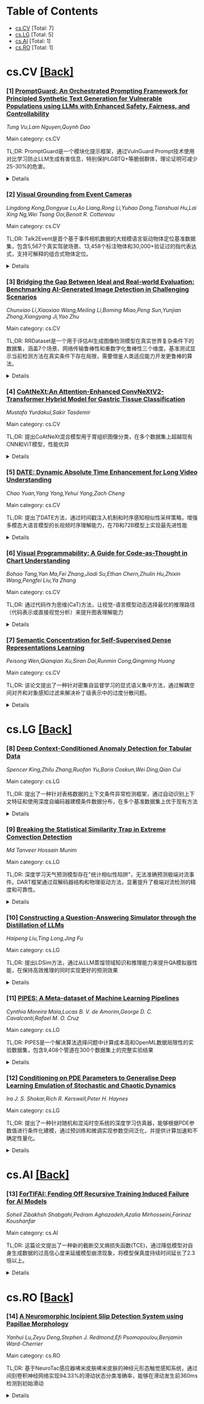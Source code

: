 <div id=toc></div>

# Table of Contents

- [cs.CV](#cs.CV) [Total: 7]
- [cs.LG](#cs.LG) [Total: 5]
- [cs.AI](#cs.AI) [Total: 1]
- [cs.RO](#cs.RO) [Total: 1]


<div id='cs.CV'></div>

# cs.CV [[Back]](#toc)

### [1] [PromptGuard: An Orchestrated Prompting Framework for Principled Synthetic Text Generation for Vulnerable Populations using LLMs with Enhanced Safety, Fairness, and Controllability](https://arxiv.org/abs/2509.08910)
*Tung Vu,Lam Nguyen,Quynh Dao*

Main category: cs.CV

TL;DR: PromptGuard是一个模块化提示框架，通过VulnGuard Prompt技术使用对比学习防止LLM生成有害信息，特别保护LGBTQ+等脆弱群体，理论证明可减少25-30%的危害。


<details>
  <summary>Details</summary>
Motivation: 现有安全方法依赖事后过滤或通用对齐技术，无法在生成源头主动防止有害输出，特别是对脆弱群体造成风险。

Method: 提出PromptGuard框架，包含VulnGuard Prompt混合技术，整合GitHub数据驱动的对比学习、少样本示例、伦理思维链推理和自适应角色提示，采用多目标优化理论。

Result: 通过熵界和帕累托最优性理论证明可实现25-30%的危害减少，建立了使用GitHub数据集的理论验证框架。

Conclusion: PromptGuard提供了一个系统化的实时危害预防专家系统，为系统性实证研究奠定了数学基础。

Abstract: The proliferation of Large Language Models (LLMs) in real-world applications
poses unprecedented risks of generating harmful, biased, or misleading
information to vulnerable populations including LGBTQ+ individuals, single
parents, and marginalized communities. While existing safety approaches rely on
post-hoc filtering or generic alignment techniques, they fail to proactively
prevent harmful outputs at the generation source. This paper introduces
PromptGuard, a novel modular prompting framework with our breakthrough
contribution: VulnGuard Prompt, a hybrid technique that prevents harmful
information generation using real-world data-driven contrastive learning.
VulnGuard integrates few-shot examples from curated GitHub repositories,
ethical chain-of-thought reasoning, and adaptive role-prompting to create
population-specific protective barriers. Our framework employs theoretical
multi-objective optimization with formal proofs demonstrating 25-30% analytical
harm reduction through entropy bounds and Pareto optimality. PromptGuard
orchestrates six core modules: Input Classification, VulnGuard Prompting,
Ethical Principles Integration, External Tool Interaction, Output Validation,
and User-System Interaction, creating an intelligent expert system for
real-time harm prevention. We provide comprehensive mathematical formalization
including convergence proofs, vulnerability analysis using information theory,
and theoretical validation framework using GitHub-sourced datasets,
establishing mathematical foundations for systematic empirical research.

</details>


### [2] [Visual Grounding from Event Cameras](https://arxiv.org/abs/2509.09584)
*Lingdong Kong,Dongyue Lu,Ao Liang,Rong Li,Yuhao Dong,Tianshuai Hu,Lai Xing Ng,Wei Tsang Ooi,Benoit R. Cottereau*

Main category: cs.CV

TL;DR: Talk2Event是首个基于事件相机数据的大规模语言驱动物体定位基准数据集，包含5,567个真实驾驶场景、13,458个标注物体和30,000+验证过的指代表达式，支持可解释的组合式物体定位。


<details>
  <summary>Details</summary>
Motivation: 事件相机具有微秒级精度和抗运动模糊的优势，但在自然语言理解方面的多模态感知研究较少，存在研究空白。

Method: 构建基于真实驾驶场景的大规模数据集，每个指代表达式包含外观、状态、与观察者关系、与周围物体关系四个结构化属性，显式捕捉时空和关系线索。

Result: 创建了包含5,567个场景、13,458个标注物体和30,000+验证表达式的基准数据集，支持超越简单物体识别的上下文推理。

Conclusion: Talk2Event为推进多模态和时间感知感知提供了基础，在机器人、人机交互等领域具有应用前景。

Abstract: Event cameras capture changes in brightness with microsecond precision and
remain reliable under motion blur and challenging illumination, offering clear
advantages for modeling highly dynamic scenes. Yet, their integration with
natural language understanding has received little attention, leaving a gap in
multimodal perception. To address this, we introduce Talk2Event, the first
large-scale benchmark for language-driven object grounding using event data.
Built on real-world driving scenarios, Talk2Event comprises 5,567 scenes,
13,458 annotated objects, and more than 30,000 carefully validated referring
expressions. Each expression is enriched with four structured attributes --
appearance, status, relation to the viewer, and relation to surrounding objects
-- that explicitly capture spatial, temporal, and relational cues. This
attribute-centric design supports interpretable and compositional grounding,
enabling analysis that moves beyond simple object recognition to contextual
reasoning in dynamic environments. We envision Talk2Event as a foundation for
advancing multimodal and temporally-aware perception, with applications
spanning robotics, human-AI interaction, and so on.

</details>


### [3] [Bridging the Gap Between Ideal and Real-world Evaluation: Benchmarking AI-Generated Image Detection in Challenging Scenarios](https://arxiv.org/abs/2509.09172)
*Chunxiao Li,Xiaoxiao Wang,Meiling Li,Boming Miao,Peng Sun,Yunjian Zhang,Xiangyang Ji,Yao Zhu*

Main category: cs.CV

TL;DR: RRDataset是一个用于评估AI生成图像检测模型在真实世界复杂条件下的数据集，涵盖7个场景、网络传输鲁棒性和重数字化鲁棒性三个维度。基准测试显示当前检测方法在真实条件下存在局限，需要借鉴人类适应能力开发更鲁棒的算法。


<details>
  <summary>Details</summary>
Motivation: 随着生成模型的快速发展，高度逼真的图像合成对数字安全和媒体可信度提出了新挑战。现有AI生成图像检测方法在复杂真实世界条件下的性能评估存在研究空白。

Method: 提出Real-World Robustness Dataset (RRDataset)，从三个维度进行评估：1)场景泛化-7个主要场景的高质量图像；2)网络传输鲁棒性-社交媒体多次分享后的图像；3)重数字化鲁棒性-4种不同重数字化方法处理的图像。对17个检测器和10个视觉语言模型进行基准测试，并进行192人参与的大规模人类研究。

Result: 基准测试结果揭示了当前AI检测方法在真实世界条件下的局限性，强调了借鉴人类适应能力开发更鲁棒检测算法的重要性。

Conclusion: 需要开发能够更好应对真实世界复杂条件的AI生成图像检测算法，人类在少样本学习方面的能力为算法改进提供了重要参考。

Abstract: With the rapid advancement of generative models, highly realistic image
synthesis has posed new challenges to digital security and media credibility.
Although AI-generated image detection methods have partially addressed these
concerns, a substantial research gap remains in evaluating their performance
under complex real-world conditions. This paper introduces the Real-World
Robustness Dataset (RRDataset) for comprehensive evaluation of detection models
across three dimensions: 1) Scenario Generalization: RRDataset encompasses
high-quality images from seven major scenarios (War and Conflict, Disasters and
Accidents, Political and Social Events, Medical and Public Health, Culture and
Religion, Labor and Production, and everyday life), addressing existing dataset
gaps from a content perspective. 2) Internet Transmission Robustness: examining
detector performance on images that have undergone multiple rounds of sharing
across various social media platforms. 3) Re-digitization Robustness: assessing
model effectiveness on images altered through four distinct re-digitization
methods. We benchmarked 17 detectors and 10 vision-language models (VLMs) on
RRDataset and conducted a large-scale human study involving 192 participants to
investigate human few-shot learning capabilities in detecting AI-generated
images. The benchmarking results reveal the limitations of current AI detection
methods under real-world conditions and underscore the importance of drawing on
human adaptability to develop more robust detection algorithms.

</details>


### [4] [CoAtNeXt:An Attention-Enhanced ConvNeXtV2-Transformer Hybrid Model for Gastric Tissue Classification](https://arxiv.org/abs/2509.09242)
*Mustafa Yurdakul,Sakir Tasdemir*

Main category: cs.CV

TL;DR: 提出CoAtNeXt混合模型用于胃组织图像分类，在多个数据集上超越现有CNN和ViT模型，性能优异


<details>
  <summary>Details</summary>
Motivation: 胃病早期诊断至关重要，但传统组织病理学检查完全手动操作，工作量大且存在诊断差异，需要自动化、可靠的胃组织分析方法

Method: 基于CoAtNet架构，用增强的ConvNeXtV2块替换MBConv层，集成CBAM注意力机制改善局部特征提取，平衡计算效率和分类性能

Result: 在HMU-GC-HE-30K八分类数据集上达到96.47%准确率，在GasHisSDB二分类数据集上达到98.29%准确率，超越所有测试的CNN和ViT模型

Conclusion: CoAtNeXt是胃组织病理学图像分类的鲁棒架构，具有协助病理学家提高诊断准确性和减少工作负荷的潜力

Abstract: Background and objective Early diagnosis of gastric diseases is crucial to
prevent fatal outcomes. Although histopathologic examination remains the
diagnostic gold standard, it is performed entirely manually, making evaluations
labor-intensive and prone to variability among pathologists. Critical findings
may be missed, and lack of standard procedures reduces consistency. These
limitations highlight the need for automated, reliable, and efficient methods
for gastric tissue analysis. Methods In this study, a novel hybrid model named
CoAtNeXt was proposed for the classification of gastric tissue images. The
model is built upon the CoAtNet architecture by replacing its MBConv layers
with enhanced ConvNeXtV2 blocks. Additionally, the Convolutional Block
Attention Module (CBAM) is integrated to improve local feature extraction
through channel and spatial attention mechanisms. The architecture was scaled
to achieve a balance between computational efficiency and classification
performance. CoAtNeXt was evaluated on two publicly available datasets,
HMU-GC-HE-30K for eight-class classification and GasHisSDB for binary
classification, and was compared against 10 Convolutional Neural Networks
(CNNs) and ten Vision Transformer (ViT) models. Results CoAtNeXt achieved
96.47% accuracy, 96.60% precision, 96.47% recall, 96.45% F1 score, and 99.89%
AUC on HMU-GC-HE-30K. On GasHisSDB, it reached 98.29% accuracy, 98.07%
precision, 98.41% recall, 98.23% F1 score, and 99.90% AUC. It outperformed all
CNN and ViT models tested and surpassed previous studies in the literature.
Conclusion Experimental results show that CoAtNeXt is a robust architecture for
histopathological classification of gastric tissue images, providing
performance on binary and multiclass. Its highlights its potential to assist
pathologists by enhancing diagnostic accuracy and reducing workload.

</details>


### [5] [DATE: Dynamic Absolute Time Enhancement for Long Video Understanding](https://arxiv.org/abs/2509.09263)
*Chao Yuan,Yang Yang,Yehui Yang,Zach Cheng*

Main category: cs.CV

TL;DR: 提出了DATE方法，通过时间戳注入机制和时序感知相似性采样策略，增强多模态大语言模型的长视频时序理解能力，在7B和72B模型上实现最先进性能


<details>
  <summary>Details</summary>
Motivation: 现有方法采用均匀帧采样和隐式位置编码，难以处理长视频中的长距离依赖关系，导致关键信息丢失和时序理解能力下降

Method: DATE方法包含时间戳注入机制(TIM)和时序感知相似性采样策略(TASS)：1)在视频帧嵌入中插入文本时间戳标记构建连续时序参考系统；2)将视频采样重构为视觉-语言检索任务，采用两阶段算法确保语义相关性和时序覆盖

Result: 在小时级长视频基准测试中取得显著改进，7B模型在某些基准上甚至超越了许多72B模型，实现了最先进的绝对时间理解和关键事件定位性能

Conclusion: DATE方法通过显式的时间建模和语义引导的采样策略，有效解决了长视频理解中的时序推理挑战，为多模态大语言模型的长视频处理提供了有效解决方案

Abstract: Long video understanding remains a fundamental challenge for multimodal large
language models (MLLMs), particularly in tasks requiring precise temporal
reasoning and event localization. Existing approaches typically adopt uniform
frame sampling and rely on implicit position encodings to model temporal order.
However, these methods struggle with long-range dependencies, leading to
critical information loss and degraded temporal comprehension. In this paper,
we propose Dynamic Absolute Time Enhancement (DATE) that enhances temporal
awareness in MLLMs through the Timestamp Injection Mechanism (TIM) and a
semantically guided Temporal-Aware Similarity Sampling (TASS) strategy.
Specifically, we interleave video frame embeddings with textual timestamp
tokens to construct a continuous temporal reference system. We further
reformulate the video sampling problem as a vision-language retrieval task and
introduce a two-stage algorithm to ensure both semantic relevance and temporal
coverage: enriching each query into a descriptive caption to better align with
the vision feature, and sampling key event with a similarity-driven temporally
regularized greedy strategy. Our method achieves remarkable improvements w.r.t.
absolute time understanding and key event localization, resulting in
state-of-the-art performance among 7B and 72B models on hour-long video
benchmarks. Particularly, our 7B model even exceeds many 72B models on some
benchmarks.

</details>


### [6] [Visual Programmability: A Guide for Code-as-Thought in Chart Understanding](https://arxiv.org/abs/2509.09286)
*Bohao Tang,Yan Ma,Fei Zhang,Jiadi Su,Ethan Chern,Zhulin Hu,Zhixin Wang,Pengfei Liu,Ya Zhang*

Main category: cs.CV

TL;DR: 通过代码作为思维(CaT)方法，让视觉-语言模型动态选择最优的推理路径（代码表示或直接视觉分析）来提升图表理解能力


<details>
  <summary>Details</summary>
Motivation: 解决现有图表理解方法的局限性：外部工具依赖性强且容易出错，专业模型只采用单一的文本链式思维策略，中间步骤难以验证

Method: 提出代码作为思维(CaT)方法，将图表视觉信息转换为可验证的符号格式；引入可学习的视觉可编程性概念，让模型动态选择代码路径或直接视觉推理路径；使用双重奖励系统进行强化学习

Result: 在多样化的图表理解测试集上展现出强大且稳健的性能

Conclusion: 视觉-语言模型不仅可以学会如何推理，还可以学会动态选择最优的推理方式，为每个任务选择最合适的解决策略

Abstract: Chart understanding presents a critical test to the reasoning capabilities of
Vision-Language Models (VLMs). Prior approaches face critical limitations: some
rely on external tools, making them brittle and constrained by a predefined
toolkit, while others fine-tune specialist models that often adopt a single
reasoning strategy, such as text-based chain-of-thought (CoT). The intermediate
steps of text-based reasoning are difficult to verify, which complicates the
use of reinforcement-learning signals that reward factual accuracy. To address
this, we propose a Code-as-Thought (CaT) approach to represent the visual
information of a chart in a verifiable, symbolic format. Our key insight is
that this strategy must be adaptive: a fixed, code-only implementation
consistently fails on complex charts where symbolic representation is
unsuitable. This finding leads us to introduce Visual Programmability: a
learnable property that determines if a chart-question pair is better solved
with code or direct visual analysis. We implement this concept in an adaptive
framework where a VLM learns to choose between the CaT pathway and a direct
visual reasoning pathway. The selection policy of the model is trained with
reinforcement learning using a novel dual-reward system. This system combines a
data-accuracy reward to ground the model in facts and prevent numerical
hallucination, with a decision reward that teaches the model when to use each
strategy, preventing it from defaulting to a single reasoning mode. Experiments
demonstrate strong and robust performance across diverse chart-understanding
benchmarks. Our work shows that VLMs can be taught not only to reason but also
how to reason, dynamically selecting the optimal reasoning pathway for each
task.

</details>


### [7] [Semantic Concentration for Self-Supervised Dense Representations Learning](https://arxiv.org/abs/2509.09429)
*Peisong Wen,Qianqian Xu,Siran Dai,Runmin Cong,Qingming Huang*

Main category: cs.CV

TL;DR: 该论文提出了一种针对密集自监督学习的显式语义集中方法，通过解耦空间对齐和对象感知过滤来解决补丁级表示中的过度分散问题。


<details>
  <summary>Details</summary>
Motivation: 现有的图像级自监督学习方法在密集任务中存在补丁过度分散问题，即来自同一实例/类别的补丁在表示空间中分散，影响下游密集任务的性能。

Method: 1) 通过蒸馏补丁对应关系打破严格空间对齐；2) 提出噪声容忍排序损失处理噪声和不平衡伪标签；3) 设计对象感知过滤器将输出空间映射到基于对象的空间。

Result: 在各种任务上的实证研究充分证明了该方法的有效性，代码已开源。

Conclusion: 该方法通过显式语义集中成功解决了密集自监督学习中的过度分散问题，为密集表示学习提供了有效解决方案。

Abstract: Recent advances in image-level self-supervised learning (SSL) have made
significant progress, yet learning dense representations for patches remains
challenging. Mainstream methods encounter an over-dispersion phenomenon that
patches from the same instance/category scatter, harming downstream performance
on dense tasks. This work reveals that image-level SSL avoids over-dispersion
by involving implicit semantic concentration. Specifically, the non-strict
spatial alignment ensures intra-instance consistency, while shared patterns,
i.e., similar parts of within-class instances in the input space, ensure
inter-image consistency. Unfortunately, these approaches are infeasible for
dense SSL due to their spatial sensitivity and complicated scene-centric data.
These observations motivate us to explore explicit semantic concentration for
dense SSL. First, to break the strict spatial alignment, we propose to distill
the patch correspondences. Facing noisy and imbalanced pseudo labels, we
propose a noise-tolerant ranking loss. The core idea is extending the Average
Precision (AP) loss to continuous targets, such that its decision-agnostic and
adaptive focusing properties prevent the student model from being misled.
Second, to discriminate the shared patterns from complicated scenes, we propose
the object-aware filter to map the output space to an object-based space.
Specifically, patches are represented by learnable prototypes of objects via
cross-attention. Last but not least, empirical studies across various tasks
soundly support the effectiveness of our method. Code is available in
https://github.com/KID-7391/CoTAP.

</details>


<div id='cs.LG'></div>

# cs.LG [[Back]](#toc)

### [8] [Deep Context-Conditioned Anomaly Detection for Tabular Data](https://arxiv.org/abs/2509.09030)
*Spencer King,Zhilu Zhang,Ruofan Yu,Baris Coskun,Wei Ding,Qian Cui*

Main category: cs.LG

TL;DR: 提出了一种针对表格数据的上下文条件异常检测框架，通过自动识别上下文特征和使用深度自编码器建模条件数据分布，在多个基准数据集上优于现有方法


<details>
  <summary>Details</summary>
Motivation: 现实世界表格数据包含异构上下文（如不同用户），全局稀有事件在特定上下文中可能是正常的，单一全局分布会忽略这些上下文差异，导致检测性能下降

Method: 自动识别上下文特征，使用简单的深度自编码器建模条件数据分布

Result: 在多个表格基准数据集上的广泛实验表明，该方法优于最先进的方法

Conclusion: 上下文在准确区分异常和正常实例中具有重要作用

Abstract: Anomaly detection is critical in domains such as cybersecurity and finance,
especially when working with large-scale tabular data. Yet, unsupervised
anomaly detection -- where no labeled anomalies are available -- remains a
significant challenge. Although various deep learning methods have been
proposed to model a dataset's joint distribution, real-world tabular data often
contain heterogeneous contexts (e.g., different users), making globally rare
events normal under certain contexts. Consequently, relying on a single global
distribution can overlook these contextual nuances, degrading detection
performance. In this paper, we present a context-conditional anomaly detection
framework tailored for tabular datasets. Our approach automatically identifies
context features and models the conditional data distribution using a simple
deep autoencoder. Extensive experiments on multiple tabular benchmark datasets
demonstrate that our method outperforms state-of-the-art approaches,
underscoring the importance of context in accurately distinguishing anomalous
from normal instances.

</details>


### [9] [Breaking the Statistical Similarity Trap in Extreme Convection Detection](https://arxiv.org/abs/2509.09195)
*Md Tanveer Hossain Munim*

Main category: cs.LG

TL;DR: 深度学习天气预测模型存在"统计相似性陷阱"，无法准确预测极端对流事件。DART框架通过双解码器结构和物理驱动方法，显著提升了极端对流检测的精度和可靠性。


<details>
  <summary>Details</summary>
Motivation: 现有深度学习天气预测模型的评估指标存在"统计相似性陷阱"，导致模型评分高但缺乏对稀罕高影响事件的预测能力。需要专门为极端天气预测设计的方案。

Method: 提出DART双解码器框架，包括：1）明确的背景/极端分解；2）物理驱动的过采样技术；3）任务特定损失函数。该框架将粗糕大气预报转换为高分辨率卫星亮度温度场。

Result: 四项关键发现：1）实证统计相似性陷阱；2）IVT矛盾（移除总水气运输反而提升270%检测效果）；3）DART达到CSI=0.273，偏差仅2.52（基线模型为6.72）；4）2023年8月吉大钢洪水实例验证。训练时间仅需10分钟。

Conclusion: DART框架系统性解决了混合转换-分割-降维任务的挑战，通过专门设计显著提升了极端天气预测的可靠性和准确性，为极端天气预防提供了信任AI解决方案。

Abstract: Current evaluation metrics for deep learning weather models create a
"Statistical Similarity Trap", rewarding blurry predictions while missing rare,
high-impact events. We provide quantitative evidence of this trap, showing
sophisticated baselines achieve 97.9% correlation yet 0.00 CSI for dangerous
convection detection. We introduce DART (Dual Architecture for Regression
Tasks), a framework addressing the challenge of transforming coarse atmospheric
forecasts into high-resolution satellite brightness temperature fields
optimized for extreme convection detection (below 220 K). DART employs
dual-decoder architecture with explicit background/extreme decomposition,
physically motivated oversampling, and task-specific loss functions. We present
four key findings: (1) empirical validation of the Statistical Similarity Trap
across multiple sophisticated baselines; (2) the "IVT Paradox", removing
Integrated Water Vapor Transport, widely regarded as essential for atmospheric
river analysis, improves extreme convection detection by 270%; (3)
architectural necessity demonstrated through operational flexibility (DART
achieves CSI = 0.273 with bias = 2.52 vs. 6.72 for baselines at equivalent
CSI), and (4) real-world validation with the August 2023 Chittagong flooding
disaster as a case study. To our knowledge, this is the first work to
systematically address this hybrid conversion-segmentation-downscaling task,
with no direct prior benchmarks identified in existing literature. Our
validation against diverse statistical and deep learning baselines sufficiently
demonstrates DART's specialized design. The framework enables precise
operational calibration through beta-tuning, trains in under 10 minutes on
standard hardware, and integrates seamlessly with existing meteorological
workflows, demonstrating a pathway toward trustworthy AI for extreme weather
preparedness.

</details>


### [10] [Constructing a Question-Answering Simulator through the Distillation of LLMs](https://arxiv.org/abs/2509.09226)
*Haipeng Liu,Ting Long,Jing Fu*

Main category: cs.LG

TL;DR: 提出LDSim方法，通过从LLM蒸馏领域知识和推理能力来提升QA模拟器性能，在保持高效推理的同时实现更好的预测效果


<details>
  <summary>Details</summary>
Motivation: 解决现有QA模拟器中LLM-free方法性能不佳、LLM-based方法推理速度慢和GPU内存消耗高的问题，需要在性能和效率之间找到平衡

Method: 提出LLM蒸馏模拟器(LDSim)，从大型语言模型蒸馏领域知识和推理能力来辅助预测，提升模拟性能

Result: 大量实验表明LDSim在模拟任务和知识追踪任务上都取得了强劲的结果

Conclusion: LDSim方法通过知识蒸馏有效平衡了QA模拟器的性能和效率，为教育推荐系统提供了高质量的模拟数据生成方案

Abstract: The question-answering (QA) simulator is a model that mimics real student
learning behaviors and predicts their correctness of their responses to
questions. QA simulators enable educational recommender systems (ERS) to
collect large amounts of training data without interacting with real students,
thereby preventing harmful recommendations made by an undertrained ERS from
undermining actual student learning. Given the QA history, there are two
categories of solutions to predict the correctness, conducting the simulation:
(1) LLM-free methods, which apply a traditional sequential model to transfer
the QA history into a vector representation first, and make predictions based
on the representation; (2) LLM-based methods, which leverage the domain
knowledge and reasoning capability of LLM to enhence the prediction. LLM-free
methods offer fast inference but generally yield suboptimal performance. In
contrast, most LLM-based methods achieve better results, but at the cost of
slower inference speed and higher GPU memory consumption. In this paper, we
propose a method named LLM Distillation based Simulator (LDSim), which distills
domain knowledge and reasoning capability from an LLM to better assist
prediction, thereby improving simulation performance. Extensive experiments
demonstrate that our LDSim achieves strong results on both the simulation task
and the knowledge tracing (KT) task. Our code is publicly available at
https://anonymous.4open.science/r/LDSim-05A9.

</details>


### [11] [PIPES: A Meta-dataset of Machine Learning Pipelines](https://arxiv.org/abs/2509.09512)
*Cynthia Moreira Maia,Lucas B. V. de Amorim,George D. C. Cavalcanti,Rafael M. O. Cruz*

Main category: cs.LG

TL;DR: PIPES是一个解决算法选择问题中计算成本高和OpenML数据局限性的实验数据集，包含9,408个管道在300个数据集上的完整实验结果


<details>
  <summary>Details</summary>
Motivation: OpenML等在线存储库中的机器学习实验记录存在局限性：管道多样性不足、数据预处理步骤探索有限、样本不平衡，无法满足元学习需求

Method: 构建PIPES实验集合，设计代表所有技术组合的多样化管道，在300个数据集上执行9,408个管道的实验，记录详细的管道块信息、训练测试时间、预测结果、性能指标和错误信息

Result: 创建了包含全面实验结果的PIPES数据集，支持研究人员进行多样化和代表性管道的分析，为元学习社区提供扩展潜力

Conclusion: PIPES克服了OpenML的局限性，提供了更加多样和完整的实验数据集合，有助于推动算法选择问题和元学习领域的研究发展

Abstract: Solutions to the Algorithm Selection Problem (ASP) in machine learning face
the challenge of high computational costs associated with evaluating various
algorithms' performances on a given dataset. To mitigate this cost, the
meta-learning field can leverage previously executed experiments shared in
online repositories such as OpenML. OpenML provides an extensive collection of
machine learning experiments. However, an analysis of OpenML's records reveals
limitations. It lacks diversity in pipelines, specifically when exploring data
preprocessing steps/blocks, such as scaling or imputation, resulting in limited
representation. Its experiments are often focused on a few popular techniques
within each pipeline block, leading to an imbalanced sample. To overcome the
observed limitations of OpenML, we propose PIPES, a collection of experiments
involving multiple pipelines designed to represent all combinations of the
selected sets of techniques, aiming at diversity and completeness. PIPES stores
the results of experiments performed applying 9,408 pipelines to 300 datasets.
It includes detailed information on the pipeline blocks, training and testing
times, predictions, performances, and the eventual error messages. This
comprehensive collection of results allows researchers to perform analyses
across diverse and representative pipelines and datasets. PIPES also offers
potential for expansion, as additional data and experiments can be incorporated
to support the meta-learning community further. The data, code, supplementary
material, and all experiments can be found at
https://github.com/cynthiamaia/PIPES.git.

</details>


### [12] [Conditioning on PDE Parameters to Generalise Deep Learning Emulation of Stochastic and Chaotic Dynamics](https://arxiv.org/abs/2509.09599)
*Ira J. S. Shokar,Rich R. Kerswell,Peter H. Haynes*

Main category: cs.LG

TL;DR: 提出了一种针对随机和混沌时空系统的深度学习仿真器，能够根据PDE参数值进行条件化建模，通过预训练和微调实现参数空间泛化，并提供计算加速和不确定性量化。


<details>
  <summary>Details</summary>
Motivation: 传统数值积分方法计算成本高，难以高效探索参数空间。需要开发能够处理不同参数值、域大小和分辨率的通用仿真器，同时提供不确定性量化来研究罕见事件。

Method: 采用预训练+微调策略，在单一参数域预训练后，使用多样化小数据集微调以实现参数泛化。引入局部注意力机制处理可变域大小和分辨率，支持从小域预训练扩展到更大域。

Result: 在混沌Kuramoto-Sivashinsky方程和随机强迫beta-plane湍流上验证，模型能够捕捉插值参数下的现象，相比传统数值积分提供显著计算加速，概率变体提供不确定性量化。

Conclusion: 该方法成功实现了参数条件化的时空系统仿真，提供高效参数空间探索能力，局部注意力机制支持灵活域处理，概率版本支持统计研究和罕见事件分析。

Abstract: We present a deep learning emulator for stochastic and chaotic
spatio-temporal systems, explicitly conditioned on the parameter values of the
underlying partial differential equations (PDEs). Our approach involves
pre-training the model on a single parameter domain, followed by fine-tuning on
a smaller, yet diverse dataset, enabling generalisation across a broad range of
parameter values. By incorporating local attention mechanisms, the network is
capable of handling varying domain sizes and resolutions. This enables
computationally efficient pre-training on smaller domains while requiring only
a small additional dataset to learn how to generalise to larger domain sizes.
We demonstrate the model's capabilities on the chaotic Kuramoto-Sivashinsky
equation and stochastically-forced beta-plane turbulence, showcasing its
ability to capture phenomena at interpolated parameter values. The emulator
provides significant computational speed-ups over conventional numerical
integration, facilitating efficient exploration of parameter space, while a
probabilistic variant of the emulator provides uncertainty quantification,
allowing for the statistical study of rare events.

</details>


<div id='cs.AI'></div>

# cs.AI [[Back]](#toc)

### [13] [ForTIFAI: Fending Off Recursive Training Induced Failure for AI Models](https://arxiv.org/abs/2509.08972)
*Soheil Zibakhsh Shabgahi,Pedram Aghazadeh,Azalia Mirhosseini,Farinaz Koushanfar*

Main category: cs.AI

TL;DR: 这篇论文提出了一种新的截断交叉熵损失函数(TCE)，通过降低模型对自身生成数据的过高信心度来延缓模型崩溃现象，将模型保真度持续时间延长了2.3倍以上。


<details>
  <summary>Details</summary>
Motivation: 随着生成式AI模型生成的合成数据越来越多，反复在合成数据上训练会导致模型崩溃，而现有的缓解策略有限。识别到模型对自身生成数据的过高信心度是崩溃的关键驱动因素。

Method: 提出了一种信心感知损失函数，在训练过程中降低高信心度预测的权重。介绍了新的截断交叉熵损失函数(TCE)，并提供了一个模型无关的框架。

Result: TCE显著延迟了递归训练中的模型崩溃，将模型保真度持续时间延长了2.3倍以上。方法在多种模态上都有良好的通用性。

Conclusion: 损失函数的设计是一种简单但强大的工具，可以在合成数据日益增长的时代保持生成式模型的质量。

Abstract: The increasing reliance on generative AI models has accelerated the
generation rate of synthetic data, with some projections suggesting that most
available new data for training could be machine-generated by 2030. This shift
to a mainly synthetic content presents a critical challenge: repeated training
in synthetic data leads to a phenomenon known as model collapse, where model
performance degrades over generations of training, eventually rendering the
models ineffective. Although prior studies have explored the causes and
detection of model collapse, existing mitigation strategies remain limited.
  In this paper, we identify model overconfidence in their self-generated data
as a key driver of collapse. Building on this observation, we propose a
confidence-aware loss function that downweights high-confidence predictions
during training. We introduce a novel loss function we call Truncated Cross
Entropy (TCE). We demonstrate that TCE significantly delays model collapse in
recursive training.
  We provide a model-agnostic framework that links the loss function design to
model collapse mitigation and validate our approach both theoretically and
empirically, showing that it can extend the model's fidelity interval before
collapse by more than 2.3x. Finally, we show that our method generalizes across
modalities. These findings suggest that the design of loss functions provides a
simple yet powerful tool for preserving the quality of generative models in the
era of increasing synthetic data.

</details>


<div id='cs.RO'></div>

# cs.RO [[Back]](#toc)

### [14] [A Neuromorphic Incipient Slip Detection System using Papillae Morphology](https://arxiv.org/abs/2509.09546)
*Yanhui Lu,Zeyu Deng,Stephen J. Redmond,Efi Psomopoulou,Benjamin Ward-Cherrier*

Main category: cs.RO

TL;DR: 基于NeuroTac感应器咈米皮肤咈米皮肤的神经元形态触觉感知系统，通过间刻卷积神经网络实现94.33%的滑动状态分类准确率，能够在滑动发生前360ms检测到初始滑动


<details>
  <summary>Details</summary>
Motivation: 解决在边缘计算平台上部署初始滑动检测系统时遇到的能源约束挑战，提高机器人操作的安全性

Method: 使用NeuroTac感应器配备突出的肉美皮肤，构建间刻卷积神经网络(SCNN)进行滑动状态分类，包括无滑动、初始滑动和显著滑动三个类别

Result: SCNN模型在感应器移动引起的滑动条件下达刱94.33%的分类准确率；在动态重力引起的滑动验证条件下，系统能够在显著滑动发生前至少360ms检测到初始滑动

Conclusion: 这种神经元形态系统具有稳定且响应快速的初始滑动检测能力，为机器人安全操作提供了有效的早期干预手段

Abstract: Detecting incipient slip enables early intervention to prevent object
slippage and enhance robotic manipulation safety. However, deploying such
systems on edge platforms remains challenging, particularly due to energy
constraints. This work presents a neuromorphic tactile sensing system based on
the NeuroTac sensor with an extruding papillae-based skin and a spiking
convolutional neural network (SCNN) for slip-state classification. The SCNN
model achieves 94.33% classification accuracy across three classes (no slip,
incipient slip, and gross slip) in slip conditions induced by sensor motion.
Under the dynamic gravity-induced slip validation conditions, after temporal
smoothing of the SCNN's final-layer spike counts, the system detects incipient
slip at least 360 ms prior to gross slip across all trials, consistently
identifying incipient slip before gross slip occurs. These results demonstrate
that this neuromorphic system has stable and responsive incipient slip
detection capability.

</details>
